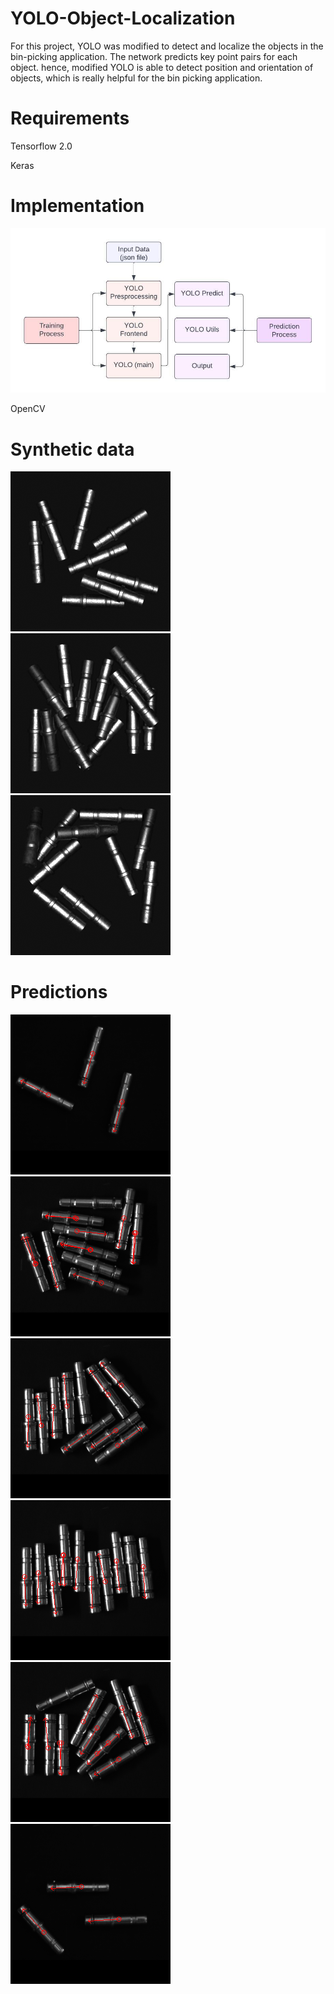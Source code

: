 # YOLO-Object-Localization
For this project, YOLO was modified to detect and localize the objects in the bin-picking application. 
The network predicts key point pairs for each object.
hence, modified YOLO is able to detect position and orientation of objects, which is really helpful for the bin picking application.

# Requirements
Tensorflow 2.0

Keras
# Implementation
![](implementation.jpeg)

OpenCV
# Synthetic data
![](images/img_000001.bmp)
![](images/img_000002.bmp)
![](images/img_000004.bmp)

# Predictions
![](images/Img_00006_detected.bmp)
![](images/Img_00035_detected.bmp)
![](images/Img_00044_detected.bmp)
![](images/Img_00008_detected.bmp)
![](images/Img_00032_detected.bmp)
![](images/Img_00013_detected.bmp)

